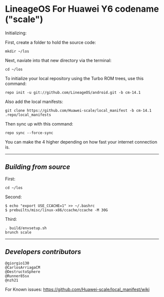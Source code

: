 LineageOS For Huawei Y6 codename ("scale")
==========================================

Initializing:

First, create a folder to hold the source code: 

	mkdir ~/los

Next, naviate into that new directory via the terminal:

	cd ~/los

To initialize your local repository using the Turbo ROM trees, use this command:

	repo init -u git://github.com/LineageOS/android.git -b cm-14.1

Also add the local manifests:

	git clone https://github.com/Huawei-scale/local_manifest -b cm-14.1 .repo/local_manifests

Then sync up with this command:

	repo sync --force-sync
	
You can make the 4 higher depending on how fast your internet connection is. 

-------------
 
_Building from source_
---------------

First:

	cd ~/los

Second:

	$ echo "export USE_CCACHE=1" >> ~/.bashrc
	$ prebuilts/misc/linux-x86/ccache/ccache -M 30G

Third:

	. build/envsetup.sh
	brunch scale

-------------
 
_Developers contributors_
---------------

	@giorgio130
	@CarlosArriagaCM
	@DestructoSphere
	@Runner85sx
	@nzh21

For Known issues: https://github.com/Huawei-scale/local_manifest/wiki

